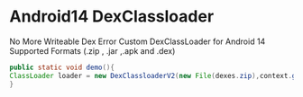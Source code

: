# Android14 DexClassloader
No More Writeable Dex Error 
Custom DexClassLoader for Android 14 Supported Formats (.zip , .jar ,.apk and .dex)
```java
public static void demo(){
ClassLoader loader = new DexClassloaderV2(new File(dexes.zip),context.getCacheDir().toString(),Classloader.getSystemClassLoader());
}
```
